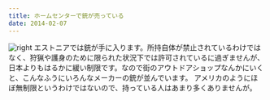 ```yaml
---
title: ホームセンターで銃が売っている
date: 2014-02-07
---
```


![right](https://photos.xar.sh/20899029509_5a3f8257e9_b.jpg)
エストニアでは銃が手に入ります。所持自体が禁止されているわけではなく、狩猟や護身のために限られた状況下では許可されているに過ぎませんが、日本よりもはるかに緩い制限です。なので街のアウトドアショップなんかにいくと、こんなふうにいろんなメーカーの銃が並んでいます。
アメリカのようにほぼ無制限というわけではないので、持っている人はあまり多くありませんが。
